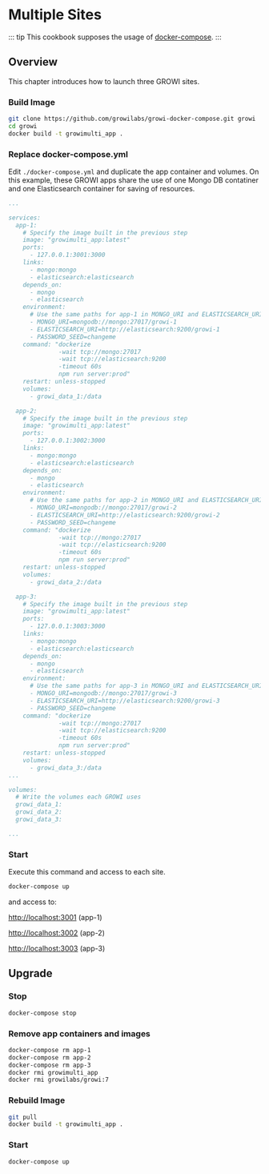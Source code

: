 # Multiple Sites

::: tip
This cookbook supposes the usage of [docker-compose](/en/admin-guide/getting-started/docker-compose.html).
:::

## Overview

This chapter introduces how to launch three GROWI sites.

### Build Image

```bash
git clone https://github.com/growilabs/growi-docker-compose.git growi
cd growi
docker build -t growimulti_app .
```

### Replace docker-compose.yml

Edit `./docker-compose.yml` and duplicate the app container and volumes. On this example, these GROWI apps share the use of one Mongo DB contatiner and one Elasticsearch container for saving of resources.

```yaml title="docker-compose.yml"
...

services:
  app-1:
    # Specify the image built in the previous step
    image: "growimulti_app:latest"
    ports:
      - 127.0.0.1:3001:3000
    links:
      - mongo:mongo
      - elasticsearch:elasticsearch
    depends_on:
      - mongo
      - elasticsearch
    environment:
      # Use the same paths for app-1 in MONGO_URI and ELASTICSEARCH_URI
      - MONGO_URI=mongodb://mongo:27017/growi-1
      - ELASTICSEARCH_URI=http://elasticsearch:9200/growi-1
      - PASSWORD_SEED=changeme
    command: "dockerize
              -wait tcp://mongo:27017
              -wait tcp://elasticsearch:9200
              -timeout 60s
              npm run server:prod"
    restart: unless-stopped
    volumes:
      - growi_data_1:/data

  app-2:
    # Specify the image built in the previous step
    image: "growimulti_app:latest"
    ports:
      - 127.0.0.1:3002:3000
    links:
      - mongo:mongo
      - elasticsearch:elasticsearch
    depends_on:
      - mongo
      - elasticsearch
    environment:
      # Use the same paths for app-2 in MONGO_URI and ELASTICSEARCH_URI
      - MONGO_URI=mongodb://mongo:27017/growi-2
      - ELASTICSEARCH_URI=http://elasticsearch:9200/growi-2
      - PASSWORD_SEED=changeme
    command: "dockerize
              -wait tcp://mongo:27017
              -wait tcp://elasticsearch:9200
              -timeout 60s
              npm run server:prod"
    restart: unless-stopped
    volumes:
      - growi_data_2:/data

  app-3:
    # Specify the image built in the previous step
    image: "growimulti_app:latest"
    ports:
      - 127.0.0.1:3003:3000
    links:
      - mongo:mongo
      - elasticsearch:elasticsearch
    depends_on:
      - mongo
      - elasticsearch
    environment:
      # Use the same paths for app-3 in MONGO_URI and ELASTICSEARCH_URI
      - MONGO_URI=mongodb://mongo:27017/growi-3
      - ELASTICSEARCH_URI=http://elasticsearch:9200/growi-3
      - PASSWORD_SEED=changeme
    command: "dockerize
              -wait tcp://mongo:27017
              -wait tcp://elasticsearch:9200
              -timeout 60s
              npm run server:prod"
    restart: unless-stopped
    volumes:
      - growi_data_3:/data
...

volumes:
  # Write the volumes each GROWI uses
  growi_data_1:
  growi_data_2:
  growi_data_3:

...
```

### Start

Execute this command and access to each site.

```bash
docker-compose up
```

and access to:

[http://localhost:3001](http://localhost:3001) (app-1)

[http://localhost:3002](http://localhost:3002) (app-2)

[http://localhost:3003](http://localhost:3003) (app-3)


## Upgrade

### Stop

```bash
docker-compose stop
```

### Remove app containers and images

```bash
docker-compose rm app-1
docker-compose rm app-2
docker-compose rm app-3
docker rmi growimulti_app
docker rmi growilabs/growi:7
```

### Rebuild Image

```bash
git pull
docker build -t growimulti_app .
```

### Start

```bash
docker-compose up
```


